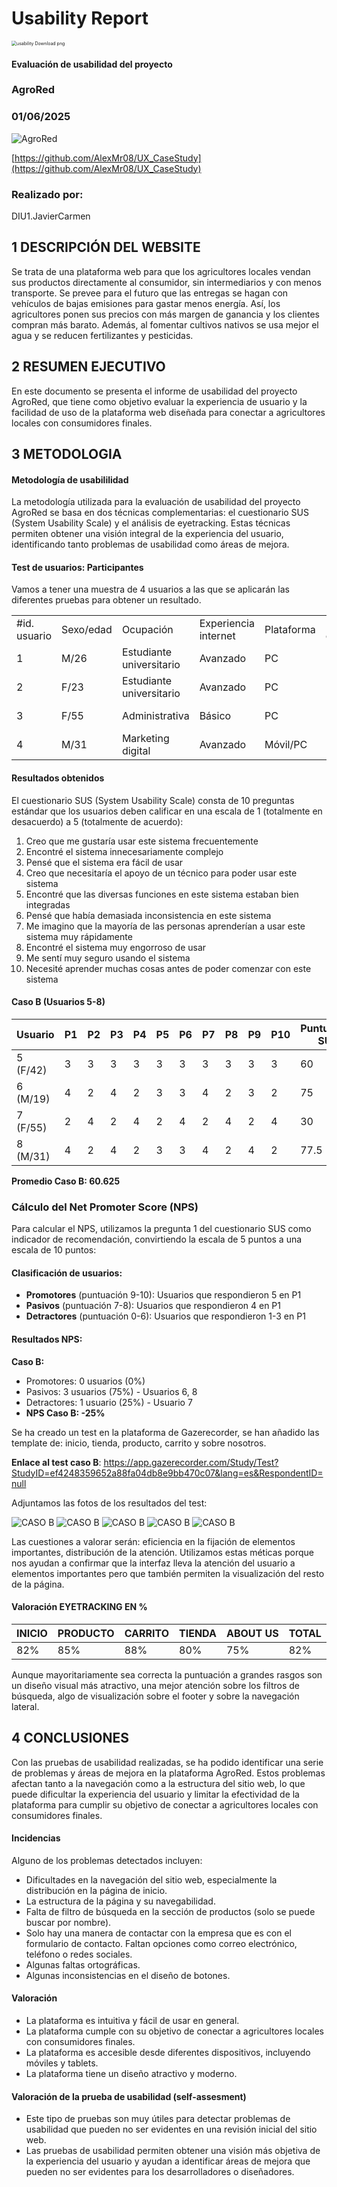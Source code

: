 # Usability Report



<img src="https://encrypted-tbn0.gstatic.com/images?q=tbn:ANd9GcRF017nhV-TFmNER2OM8UbXtdN6xwAKBYrv0i6onNfKu6Yn0BV0RK6aiOroeXl73LSY-B0&usqp=CAU" alt="usability Download png" style="zoom:50%;" />

#### Evaluación de usabilidad del proyecto 

### AgroRed

### 01/06/2025

![AgroRed](LogoAgroRed.png)

[https://github.com/AlexMr08/UX_CaseStudy](https://github.com/AlexMr08/UX_CaseStudy)

### Realizado por:

DIU1.JavierCarmen

## 1 DESCRIPCIÓN DEL WEBSITE

Se trata de una plataforma web para que los agricultores locales vendan sus productos directamente al consumidor, sin intermediarios y con menos transporte. Se prevee para el futuro que las entregas se hagan con vehículos de bajas emisiones para gastar menos energía. Así, los agricultores ponen sus precios con más margen de ganancia y los clientes compran más barato. Además, al fomentar cultivos nativos se usa mejor el agua y se reducen fertilizantes y pesticidas.

## 2 RESUMEN EJECUTIVO

En este documento se presenta el informe de usabilidad del proyecto AgroRed, que tiene como objetivo evaluar la experiencia de usuario y la facilidad de uso de la plataforma web diseñada para conectar a agricultores locales con consumidores finales.

## 3 METODOLOGIA 

#### Metodología de usabililidad

La metodología utilizada para la evaluación de usabilidad del proyecto AgroRed se basa en dos técnicas complementarias: el cuestionario SUS (System Usability Scale) y el análisis de eyetracking. Estas técnicas permiten obtener una visión integral de la experiencia del usuario, identificando tanto problemas de usabilidad como áreas de mejora.

#### Test de usuarios: Participantes

Vamos a tener una muestra de 4 usuarios a las que se aplicarán las diferentes pruebas para obtener un resultado.

|   |   |   |   |   |   |   |   |
|---|---|---|---|---|---|---|---|
|#id. usuario|Sexo/edad|Ocupación|Experiencia internet|Plataforma|Perfil cubierto|TEST|SUS score|
|1|M/26|Estudiante universitario|Avanzado|PC|B|TEST|SUS score|
|2|F/23|Estudiante universitario|Avanzado|PC|B|TEST|SUS score|
|3|F/55|Administrativa|Básico|PC|B|TEST|SUS score|
|4|M/31|Marketing digital|Avanzado|Móvil/PC|B|TEST|SUS score|

#### Resultados obtenidos

El cuestionario SUS (System Usability Scale) consta de 10 preguntas estándar que los usuarios deben calificar en una escala de 1 (totalmente en desacuerdo) a 5 (totalmente de acuerdo):

1. Creo que me gustaría usar este sistema frecuentemente
2. Encontré el sistema innecesariamente complejo
3. Pensé que el sistema era fácil de usar
4. Creo que necesitaría el apoyo de un técnico para poder usar este sistema
5. Encontré que las diversas funciones en este sistema estaban bien integradas
6. Pensé que había demasiada inconsistencia en este sistema
7. Me imagino que la mayoría de las personas aprenderían a usar este sistema muy rápidamente
8. Encontré el sistema muy engorroso de usar
9. Me sentí muy seguro usando el sistema
10. Necesité aprender muchas cosas antes de poder comenzar con este sistema

#### Caso B (Usuarios 5-8)

| Usuario | P1 | P2 | P3 | P4 | P5 | P6 | P7 | P8 | P9 | P10 | Puntuación SUS |
|---------|----|----|----|----|----|----|----|----|----|----|----------------|
| 5 (F/42) | 3 | 3 | 3 | 3 | 3 | 3 | 3 | 3 | 3 | 3 | 60 |
| 6 (M/19) | 4 | 2 | 4 | 2 | 3 | 3 | 4 | 2 | 3 | 2 | 75 |
| 7 (F/55) | 2 | 4 | 2 | 4 | 2 | 4 | 2 | 4 | 2 | 4 | 30 |
| 8 (M/31) | 4 | 2 | 4 | 2 | 3 | 3 | 4 | 2 | 4 | 2 | 77.5 |

**Promedio Caso B: 60.625**

### Cálculo del Net Promoter Score (NPS)

Para calcular el NPS, utilizamos la pregunta 1 del cuestionario SUS como indicador de recomendación, convirtiendo la escala de 5 puntos a una escala de 10 puntos:

#### Clasificación de usuarios:
- **Promotores** (puntuación 9-10): Usuarios que respondieron 5 en P1
- **Pasivos** (puntuación 7-8): Usuarios que respondieron 4 en P1  
- **Detractores** (puntuación 0-6): Usuarios que respondieron 1-3 en P1

#### Resultados NPS:
**Caso B:**
- Promotores: 0 usuarios (0%)
- Pasivos: 3 usuarios (75%) - Usuarios 6, 8
- Detractores: 1 usuario (25%) - Usuario 7
- **NPS Caso B: -25%**

Se ha creado un test en la plataforma de Gazerecorder, se han añadido las template de: inicio, tienda, producto, carrito y sobre nosotros.

**Enlace al test caso B**: https://app.gazerecorder.com/Study/Test?StudyID=ef4248359652a88fa04db8e9bb470c07&lang=es&RespondentID=null

Adjuntamos las fotos de los resultados del test:

![CASO B](B_EYETRACKING_INICIO.png)
![CASO B](B_EYETRACKING_TIENDA.png)
![CASO B](B_EYETRACKING_PRODUCTO.png)
![CASO B](B_EYETRACKING_CESTA.png)
![CASO B](B_EYETRACKING_ABOUTUS.png)

Las cuestiones a valorar serán: eficiencia en la fijación de elementos importantes, distribución de la atención. Utilizamos estas méticas porque nos ayudan a confirmar que la interfaz lleva la atención del usuario a elementos importantes pero que también permiten la visualización del resto de la página.

#### Valoración EYETRACKING EN %

| INICIO | PRODUCTO | CARRITO | TIENDA | ABOUT US | TOTAL |
|----|----|----|----|----|----|
| 82% | 85% | 88% | 80% | 75% | 82% |

Aunque mayoritariamente sea correcta la puntuación a grandes rasgos son un diseño visual más atractivo, una mejor atención sobre los filtros de búsqueda, algo de visualización sobre el footer y sobre la navegación lateral.

## 4 CONCLUSIONES

Con las pruebas de usabilidad realizadas, se ha podido identificar una serie de problemas y áreas de mejora en la plataforma AgroRed. 
Estos problemas afectan tanto a la navegación como a la estructura del sitio web, lo que puede dificultar la experiencia del usuario y limitar la efectividad de la plataforma para cumplir su objetivo de conectar a agricultores locales con consumidores finales.

#### Incidencias

Alguno de los problemas detectados incluyen:

* Dificultades en la navegación del sitio web, especialmente la distribución en la página de inicio.
* La estructura de la página y su navegabilidad.
* Falta de filtro de búsqueda en la sección de productos (solo se puede buscar por nombre).
* Solo hay una manera de contactar con la empresa que es con el formulario de contacto. Faltan opciones como correo electrónico, teléfono o redes sociales.
* Algunas faltas ortográficas.
* Algunas inconsistencias en el diseño de botones.

#### Valoración 

* La plataforma es intuitiva y fácil de usar en general.
* La plataforma cumple con su objetivo de conectar a agricultores locales con consumidores finales.
* La plataforma es accesible desde diferentes dispositivos, incluyendo móviles y tablets.
* La plataforma tiene un diseño atractivo y moderno.

#### Valoración de la prueba de usabilidad (self-assesment)

* Este tipo de pruebas son muy útiles para detectar problemas de usabilidad que pueden no ser evidentes en una revisión inicial del sitio web.
* Las pruebas de usabilidad permiten obtener una visión más objetiva de la experiencia del usuario y ayudan a identificar áreas de mejora que pueden no ser evidentes para los desarrolladores o diseñadores.
